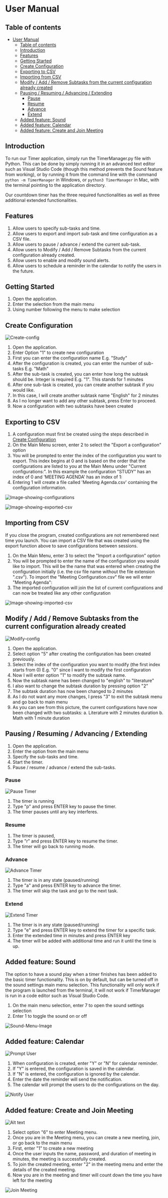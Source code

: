 # User Manual

## Table of contents

- [User Manual](#user-manual)
  - [Table of contents](#table-of-contents)
  - [Introduction](#introduction)
  - [Features](#features)
  - [Getting Started](#getting-started)
  - [Create Configuration](#create-configuration)
  - [Exporting to CSV](#exporting-to-csv)
  - [Importing from CSV](#importing-from-csv)
  - [Modify / Add / Remove Subtasks from the current configuration already created](#modify--add--remove-subtasks-from-the-current-configuration-already-created)
  - [Pausing / Resuming / Advancing / Extending](#pausing--resuming--advancing--extending)
    - [Pause](#pause)
    - [Resume](#resume)
    - [Advance](#advance)
    - [Extend](#extend)
  - [Added feature: Sound](#added-feature-sound)
  - [Added feature: Calendar](#added-feature-calendar)
  - [Added feature: Create and Join Meeting](#added-feature-create-and-join-meeting)

## Introduction

To run our Timer application, simply run the TimerManager.py file with Python. This can be done by simply running it in an advanced text editor such as Visual Studio Code (though this method prevents the Sound feature from working), or by running it from the command line with the command `python -m TimerManager` in Windows, or `python3 TimerManager` in Mac, with the terminal pointing to the application directory.

Our countdown timer has the three required functionalities as well as three additional extended functionalities.

## Features

1. Allow users to specify sub-tasks and time.
2. Allow users to export and import sub-task and time configuration as a CSV file.
3. Allow users to pause / advance / extend the current sub-task.
4. Allow users to Modify / Add / Remove Subtasks from the current configuration already created.
5. Allow users to enable and modify sound alerts.
6. Allow users to schedule a reminder in the calendar to notify the users in the future.

## Getting Started

1. Open the application.
2. Enter the selection from the main menu
3. Using number following the menu to make selection

## Create Configuration

![Create-config](doc/images/create-config.png)

1. Open the application.
2. Enter Option "1" to create new configuration
3. First you can enter the configuration name
  E.g. "Study"
4. After the configuration is created, you can enter the number of sub-tasks
  E.g. "Math"
5. After the sub-task is created, you can enter how long the subtask should be. Integer is required
  E.g. "1". This stands for 1 minutes
6. After one sub-task is created, you can create another subtask if you would like.
7. In this case, I will create another subtask name "English" for 2 minutes
8. As I no longer want to add any other subtask, press Enter to proceed.
9. Now a configuration with two subtasks have been created

## Exporting to CSV

1. A configuration must first be created using the steps described in [Create Configuration](#create-configuration)
2. On the Main Menu screen, enter 2 to select the "Export a configuration" option
3. You will be prompted to enter the index of the configuration you want to export. This index begins at 0 and is based on the order that the configurations are listed to you at the Main Menu under "Current configurations:". In this example the configuration "STUDY" has an index of 0 and 'MEETING AGENDA' has an index of 1:
4. Entering 1 will create a file called 'Meeting Agenda.csv' containing the configuration information.

![Image-showing-configurations](doc/images/Configuration-List.png)

![Image-showing-exported-csv](doc/images/Exported-CSV.png)

## Importing from CSV

If you close the program, created configurations are not remembered next time you launch. You can import a CSV file that was created using the export function above to save configurations between sessions.

1. On the Main Menu, enter 3 to select the "Import a configuration" option
2. You will be prompted to enter the name of the configuration you would like to import. This will be the name that was entered when creating the configuration initially (i.e. the csv file name without the file extension ".csv"). To import the "Meeting Configuration.csv" file we will enter "Meeting Agenda":
3. The imported configuration will join the list of current configurations and can now be treated like any other configuration

![Image-showing-imported-csv](doc/images/Imported-CSV.png)

## Modify / Add / Remove Subtasks from the current configuration already created

![Modify-config](doc/images/modify-config.png)

1. Open the application.
2. Select option "5" after creating the configuration has been created previously.
3. Select the index of the configuration you want to modify (the first index starts from 0)
  E.g. "0" since I want to modify the first configuration
4. Now I will enter option "1" to modify the subtask name.
5. Now the subtask name has been changed to "english" to "literature"
6. I also want to change the subtask duration by pressing option "2"
7. The subtask duration has now been changed to 2 minutes
8. As I do not want any more changes, I press "3" to exit the subtask menu and go back to main menu
9. As you can see from this picture, the current configurations have now been changed with two subtasks:
  a.  Literature with 2 minutes duration
  b.  Math with 1 minute duration

## Pausing / Resuming / Advancing / Extending

1. Open the application.
2. Enter the option from the main menu
3. Specify the sub-tasks and time.
4. Start the timer.
5. Pause / resume / advance / extend the sub-tasks.

### Pause

![Pause Timer](doc/images/pause.png "Pausing timer")

1. The timer is running
2. Type "p" and press ENTER key to pause the timer.
3. The timer pauses until any key interferes.

### Resume

1. The timer is paused,
2. Type "r" and press ENTER key to resume the timer.
3. The timer will go back to running mode.

### Advance

![Advance Timer](doc/images/advance.png "Advancing time for a task")

1. The timer is in any state (paused/running)
2. Type "a" and press ENTER key to advance the timer.
3. The timer will skip the task and go to the next task.

### Extend

![Extend Timer](doc/images/extend.png "Extending time for a task")

1. The timer is in any state (paused/running)
2. Type "e" and press ENTER key to extend the timer for a specific task.
3. Enter the extended time in minutes and press ENTER key
4. The timer will be added with additional time and run it until the time is up.

## Added feature: Sound

The option to have a sound play when a timer finishes has been added to the basic timer functionality. This is on by default, but can be turned off in the sound settings main menu selection. This functionality will only work if the program is launched from the terminal, it will not work if TimerManager is run in a code editor such as Visual Studio Code.

1. On the main menu selection, enter 7 to open the sound settings selection
2. Enter 1 to toggle the sound on or off

![Sound-Menu-Image](doc/images/SoundMenu.png)

## Added feature: Calendar

![Prompt User](doc/images/f4-calendar-promptUser.png "Prompting a user")

1. When configuration is created, enter "Y" or "N" for calendar reminder.
2. If "Y" is entered, the configuration is saved in the calendar.
3. If "N" is entered, the configuration is ignored by the calendar.
4. Enter the date the reminder will send the notification.
5. The calendar will prompt the users to do the configurations on the day.

![Notify User](doc/images/notifyUser.png "Notifyinging a user")

## Added feature: Create and Join Meeting

![Alt text](doc/images/meeting-process.png)

1. Select option "6" to enter Meeting menu.
2. Once you are in the Meeting menu, you can create a new meeting, join, or go back to the main menu
3. First, enter "1" to create a new meeting
4. Once the user inputs the name, password, and duration of meeting in minutes, the meeting is successfully created.
5. To join the created meeting, enter "2" in the meeting menu and enter the details of the created meeting.
6. Now you are in the meeting and timer will count down the time you have left for the meeting

![Join Meeting](doc/images/join-meeting.png)
